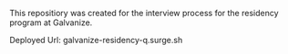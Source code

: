 This repositiory was created for the interview process for the residency program at Galvanize.

Deployed Url: galvanize-residency-q.surge.sh